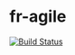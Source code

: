 # fr-agile

[![Build Status](https://travis-ci.org/Dean-Coakley/fr-agile.svg?branch=master)](https://travis-ci.org/Dean-Coakley/fr-agile)

